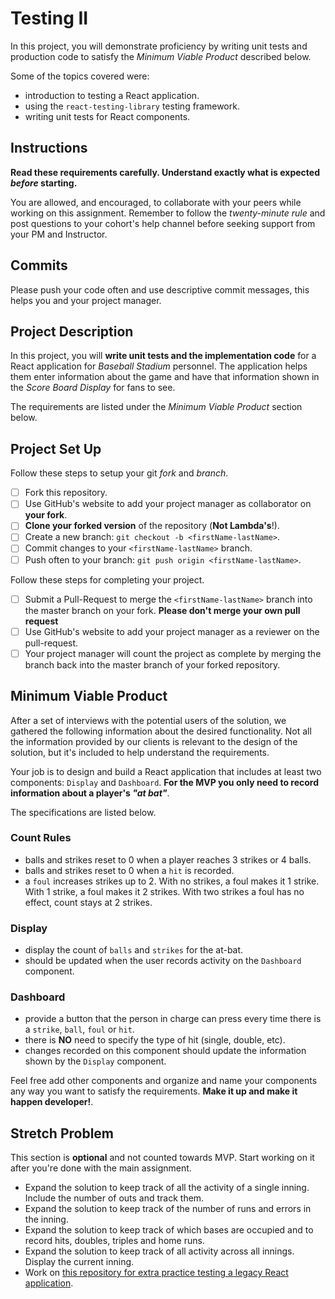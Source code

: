 # Testing II

In this project, you will demonstrate proficiency by writing unit tests and production code to satisfy the _Minimum Viable Product_ described below.

Some of the topics covered were:

- introduction to testing a React application.
- using the `react-testing-library` testing framework.
- writing unit tests for React components.

## Instructions

**Read these requirements carefully. Understand exactly what is expected _before_ starting.**

You are allowed, and encouraged, to collaborate with your peers while working on this assignment. Remember to follow the _twenty-minute rule_ and post questions to your cohort's help channel before seeking support from your PM and Instructor.

## Commits

Please push your code often and use descriptive commit messages, this helps you and your project manager.

## Project Description

In this project, you will **write unit tests and the implementation code** for a React application for _Baseball Stadium_ personnel. The application helps them enter information about the game and have that information shown in the _Score Board Display_ for fans to see.

The requirements are listed under the _Minimum Viable Product_ section below.

## Project Set Up

Follow these steps to setup your git _fork_ and _branch_.

- [ ] Fork this repository.
- [ ] Use GitHub's website to add your project manager as collaborator on **your fork**.
- [ ] **Clone your forked version** of the repository (**Not Lambda's**!).
- [ ] Create a new branch: `git checkout -b <firstName-lastName>`.
- [ ] Commit changes to your `<firstName-lastName>` branch.
- [ ] Push often to your branch: `git push origin <firstName-lastName>`.

Follow these steps for completing your project.

- [ ] Submit a Pull-Request to merge the `<firstName-lastName>` branch into the master branch on your fork. **Please don't merge your own pull request**
- [ ] Use GitHub's website to add your project manager as a reviewer on the pull-request.
- [ ] Your project manager will count the project as complete by merging the branch back into the master branch of your forked repository.

## Minimum Viable Product

After a set of interviews with the potential users of the solution, we gathered the following information about the desired functionality. Not all the information provided by our clients is relevant to the design of the solution, but it's included to help understand the requirements.

Your job is to design and build a React application that includes at least two components: `Display` and `Dashboard`. **For the MVP you only need to record information about a player's _"at bat"_**.

The specifications are listed below.

### Count Rules

- balls and strikes reset to 0 when a player reaches 3 strikes or 4 balls.
- balls and strikes reset to 0 when a `hit` is recorded.
- a `foul` increases strikes up to 2. With no strikes, a foul makes it 1 strike. With 1 strike, a foul makes it 2 strikes. With two strikes a foul has no effect, count stays at 2 strikes.

### Display

- display the count of `balls` and `strikes` for the at-bat.
- should be updated when the user records activity on the `Dashboard` component.

### Dashboard

- provide a button that the person in charge can press every time there is a `strike`, `ball`, `foul` or `hit`.
- there is **NO** need to specify the type of hit (single, double, etc).
- changes recorded on this component should update the information shown by the `Display` component.

Feel free add other components and organize and name your components any way you want to satisfy the requirements. **Make it up and make it happen developer!**.

## Stretch Problem

This section is **optional** and not counted towards MVP. Start working on it after you're done with the main assignment.

- Expand the solution to keep track of all the activity of a single inning. Include the number of outs and track them.
- Expand the solution to keep track of the number of runs and errors in the inning.
- Expand the solution to keep track of which bases are occupied and to record hits, doubles, triples and home runs.
- Expand the solution to keep track of all activity across all innings. Display the current inning.
- Work on [this repository for extra practice testing a legacy React application](https://github.com/LambdaSchool/React-Testing).
